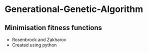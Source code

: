 # Generational-Genetic-Algorithm

## Minimisation fitness functions
- Rosenbrock and Zakharov
- Created using python

